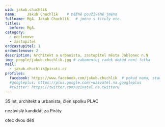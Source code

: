 ```yaml
---
uid: jakub.chuchlik
name:     Jakub Chuchlík  	# běžně používáné jméno
fullname: MgA. Jakub Chuchlík  	# jméno s tituly etc.
titles:
  before: MgA.
category:
  - neclenove
  - zastupitel
ordzastupitel: 1
ordneclenove: 2
description: Architekt a urbanista, zastupitel města Jablonec n.N
img: people/jakub-chuchlik.jpg # zakomentuj radek dokud není fotka
mail:
  - jakub.chuchlik@pirati.cz
profiles:
  facebook: https://www.facebook.com/jakub.chuchlik  # pokud nema, staci smazat tuto radku
  #googleplus: https://plus.google.com/+uzivatel.na.googleplus
  #twitter: https://twitter.com/uzivatel.na.twitteru
---
```


35 let, architekt a urbanista, člen spolku PLAC

nezávislý kandidát za Piráty

otec dvou dětí
